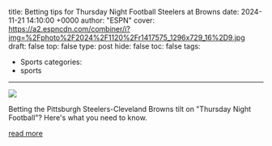 title: Betting tips for Thursday Night Football Steelers at Browns
date: 2024-11-21 14:10:00 +0000
author: "ESPN"
cover: https://a2.espncdn.com/combiner/i?img=%2Fphoto%2F2024%2F1120%2Fr1417575_1296x729_16%2D9.jpg
draft: false
top: false
type: post
hide: false
toc: false
tags:
  - Sports
categories:
  - sports
---

![](https://a2.espncdn.com/combiner/i?img=%2Fphoto%2F2024%2F1120%2Fr1417575_1296x729_16%2D9.jpg)

Betting the Pittsburgh Steelers-Cleveland Browns tilt on "Thursday Night Football"? Here's what you need to know.

[read more](https://www.espn.com/espn/betting/story/_/id/42469558/thursday-night-nfl-football-picks-betting-odds-lines-pittsburgh-steelers-cleveland-browns)

